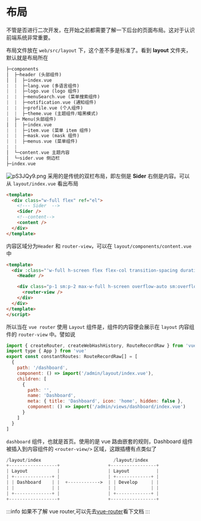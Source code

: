 # 布局

不管是否进行二次开发，在开始之前都需要了解一下后台的页面布局。这对于认识前端系统非常重要。

布局文件放在 `web/src/layout` 下，这个差不多是标准了。看到 **layout** 文件夹，默认就是布局所在

```php
├─components
│  ├─header (头部组件)
│  │  ├─index.vue
|  |  ├─lang.vue (多语言组件)
|  |  ├─logo.vue (logo 组件)
|  |  ├─menuSearch.vue (菜单搜索组件)
|  |  ├─notification.vue (通知组件)
|  |  ├─profile.vue (个人组件)
|  |  ├─theme.vue (主题组件/暗黑模式)
|  ├─ Menu(头部组件)
│  │  ├─index.vue
|  |  ├─item.vue (菜单 item 组件)
|  |  ├─mask.vue (mask 组件)
|  |  ├─menus.vue (菜单组件)
|  |
│  └─content.vue 主题内容
│  └─sider.vue 侧边栏
├─index.vue
```

![pS3JQy9.png](https://s1.ax1x.com/2023/01/18/pS3JQy9.png)
采用的是传统的双栏布局，即左侧是 **Sider** 右侧是内容。可以从 `layout/index.vue` 看出布局

```html title="resource/admin/layout/index.vue"
<template>
  <div class="w-full flex" ref="el">
    <!--- Sider  -->
    <Sider />
    <!--content-->
    <content />
  </div>
</template>
```

内容区域分为`Header` 和 `router-view`，可以在 `layout/components/content.vue` 中

```html title="resource/admin/layout/components/content.vue"
<template>
  <div :class="'w-full h-screen flex flex-col transition-spacing duration-300 ease-linear overflow-hidden ' + mlClass">
    <Header />

    <div class="p-1 sm:p-2 max-w-full h-screen overflow-auto sm:overflow-x-hidden">
      <router-view />
    </div>
  </div>
</template>
</script>
```

所以当在 `vue router` 使用 `Layout` 组件是，组件的内容便会展示在 `layout` 内容组件的 `router-view` 中。譬如说

```javascript title="resource/layout/index.ts"
import { createRouter, createWebHashHistory, RouteRecordRaw } from 'vue-router'
import type { App } from 'vue'
export const constantRoutes: RouteRecordRaw[] = [
  {
    path: '/dashboard',
    component: () => import('/admin/layout/index.vue'),
    children: [
      {
        path: '',
        name: 'Dashboard',
        meta: { title: 'Dashboard', icon: 'home', hidden: false },
        component: () => import('/admin/views/dashboard/index.vue')
      }
    ]
  }
]
```

`dashboard` 组件，也就是首页。使用的是 vue 路由嵌套的规则，Dashboard 组件被插入到内容组件的
`<router-view/>` 区域，这跟插槽有点类似了

```php
/layout/index                           /layout/index
+------------------+                  +-----------------+
| Layout           |                  | Layout          |
| +--------------+ |                  | +-------------+ |
| | Dashboard    | |  +------------>  | | Develop     | |
| |              | |                  | |             | |
| +--------------+ |                  | +-------------+ |
+------------------+                  +-----------------+
```

:::info
如果不了解 vue router,可以先去[vue-router](https://router.vuejs.org/zh/guide/)看下文档
:::
